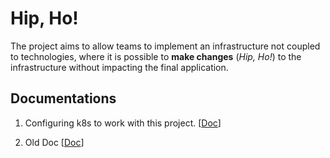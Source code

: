 
# Hip, Ho!

The project aims to allow teams to implement an infrastructure not coupled to technologies, where it is possible to **make changes** (*Hip, Ho!*) to the infrastructure without impacting the final application.

## Documentations

1. Configuring k8s to work with this project. [[Doc](docs/install.md)]

2. Old Doc [[Doc](docs/old.md)]